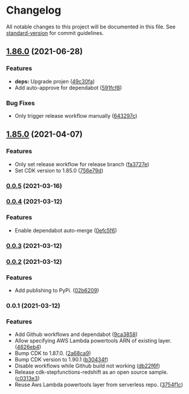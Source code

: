# Changelog

All notable changes to this project will be documented in this file. See [standard-version](https://github.com/conventional-changelog/standard-version) for commit guidelines.

## [1.86.0](https://github.com/aws-samples/cdk-stepfunctions-redshift/compare/v1.85.0...v1.86.0) (2021-06-28)


### Features

* **deps:** Upgrade projen ([49c30fa](https://github.com/aws-samples/cdk-stepfunctions-redshift/commit/49c30fafbb938096e4dc9ef137a8b7fdb2c04faa))
* Add auto-approve for dependabot ([591fcf8](https://github.com/aws-samples/cdk-stepfunctions-redshift/commit/591fcf8d89745d239c48e5d57fa8f0eca8b4fea8))


### Bug Fixes

* Only trigger release workflow manually ([643297c](https://github.com/aws-samples/cdk-stepfunctions-redshift/commit/643297c0f0025ad21d1f824c6f09f75e0783e3ea))

## [1.85.0](https://github.com/aws-samples/cdk-stepfunctions-redshift/compare/v0.0.5...v1.85.0) (2021-04-07)


### Features

* Only set release workflow for release branch ([fa3727e](https://github.com/aws-samples/cdk-stepfunctions-redshift/commit/fa3727e8a830a72b4d2b34c9ff1dac5e69a3a6c3))
* Set CDK version to 1.85.0 ([756e79d](https://github.com/aws-samples/cdk-stepfunctions-redshift/commit/756e79d462607122ebf9d0dee212f5c222f7262f))

### [0.0.5](https://github.com/aws-samples/cdk-stepfunctions-redshift/compare/v0.0.4...v0.0.5) (2021-03-16)

### [0.0.4](https://github.com/aws-samples/cdk-stepfunctions-redshift/compare/v0.0.3...v0.0.4) (2021-03-12)


### Features

* Enable dependabot auto-merge ([0efc5f6](https://github.com/aws-samples/cdk-stepfunctions-redshift/commit/0efc5f6be40047075e9ebd46e5c3383f3828fa6c))

### [0.0.3](https://github.com/aws-samples/cdk-stepfunctions-redshift/compare/v0.0.2...v0.0.3) (2021-03-12)

### [0.0.2](https://github.com/aws-samples/cdk-stepfunctions-redshift/compare/v0.0.1...v0.0.2) (2021-03-12)


### Features

* Add publishing to PyPi. ([02b6209](https://github.com/aws-samples/cdk-stepfunctions-redshift/commit/02b62097d0a212990561a705ead3b1bfc8031e28))

### 0.0.1 (2021-03-12)


### Features

* Add Github workflows and dependabot ([9ca3858](https://github.com/aws-samples/cdk-stepfunctions-redshift/commit/9ca3858346c738c8fee2ba343f07369cad0bc740))
* Allow specifying AWS Lambda powertools ARN of existing layer. ([4826eb4](https://github.com/aws-samples/cdk-stepfunctions-redshift/commit/4826eb46b875214541f8e72d04d9af0443e999e1))
* Bump CDK to 1.87.0. ([2a68ca9](https://github.com/aws-samples/cdk-stepfunctions-redshift/commit/2a68ca91c0bbab667271bda2ee46bc0771ba69db))
* Bump CDK version to 1.90.1 ([b30434f](https://github.com/aws-samples/cdk-stepfunctions-redshift/commit/b30434f59939879e608d0e85d55eb1111664ef3e))
* Disable workflows while Github build not working ([db22f6f](https://github.com/aws-samples/cdk-stepfunctions-redshift/commit/db22f6fef371d40eadf6cc76985fbfed81391b0b))
* Release cdk-stepfunctions-redshift as an open source sample. ([c0313e3](https://github.com/aws-samples/cdk-stepfunctions-redshift/commit/c0313e350990f0a5bbaa7c6d31cff6224330a77a))
* Reuse Aws Lambda powertools layer from serverless repo. ([3754f1c](https://github.com/aws-samples/cdk-stepfunctions-redshift/commit/3754f1c4b778db2305029dbfc36371a92571eb20))
